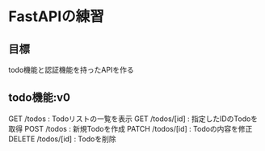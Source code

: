 # FastAPIの練習

## 目標
todo機能と認証機能を持ったAPIを作る

## todo機能:v0
GET /todos : Todoリストの一覧を表示
GET /todos/[id] : 指定したIDのTodoを取得
POST /todos : 新規Todoを作成
PATCH /todos/[id] : Todoの内容を修正
DELETE /todos/[id] : Todoを削除
